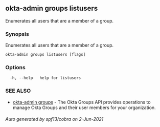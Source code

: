 ## okta-admin groups listusers

Enumerates all users that are a member of a group.

### Synopsis

Enumerates all users that are a member of a group.

```
okta-admin groups listusers [flags]
```

### Options

```
  -h, --help   help for listusers
```

### SEE ALSO

* [okta-admin groups](okta-admin_groups.md)	 - The Okta Groups API provides operations to manage Okta Groups and their user members for your organization.

###### Auto generated by spf13/cobra on 2-Jun-2021
